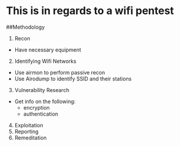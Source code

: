 # This is in regards to a wifi pentest

##Methodology

1) Recon
- Have necessary equipment
2) Identifying Wifi Networks
- Use airmon to perform passive recon
- Use Airodump to identify SSID and their stations
3) Vulnerability Research
- Get info on the following:
  - encryption
  - authentication 
4) Exploitation
5) Reporting
6) Remeditation
